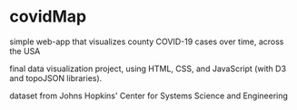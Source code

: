 # covidMap
simple web-app that visualizes county COVID-19 cases over time, across the USA 

final data visualization project, using HTML, CSS, and JavaScript (with D3 and topoJSON libraries). 

dataset from Johns Hopkins' Center for Systems Science and Engineering
